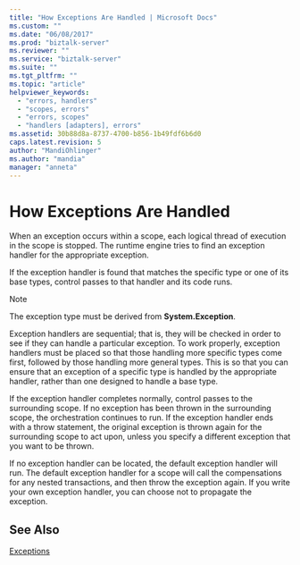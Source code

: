 ```yaml
---
title: "How Exceptions Are Handled | Microsoft Docs"
ms.custom: ""
ms.date: "06/08/2017"
ms.prod: "biztalk-server"
ms.reviewer: ""
ms.service: "biztalk-server"
ms.suite: ""
ms.tgt_pltfrm: ""
ms.topic: "article"
helpviewer_keywords: 
  - "errors, handlers"
  - "scopes, errors"
  - "errors, scopes"
  - "handlers [adapters], errors"
ms.assetid: 30b88d8a-8737-4700-b856-1b49fdf6b6d0
caps.latest.revision: 5
author: "MandiOhlinger"
ms.author: "mandia"
manager: "anneta"
---
```

# How Exceptions Are Handled
When an exception occurs within a scope, each logical thread of execution in the scope is stopped. The runtime engine tries to find an exception handler for the appropriate exception.  
  
 If the exception handler is found that matches the specific type or one of its base types, control passes to that handler and its code runs.  
  
> [!NOTE]
>  The exception type must be derived from **System.Exception**.  
  
 Exception handlers are sequential; that is, they will be checked in order to see if they can handle a particular exception. To work properly, exception handlers must be placed so that those handling more specific types come first, followed by those handling more general types. This is so that you can ensure that an exception of a specific type is handled by the appropriate handler, rather than one designed to handle a base type.  
  
 If the exception handler completes normally, control passes to the surrounding scope. If no exception has been thrown in the surrounding scope, the orchestration continues to run. If the exception handler ends with a throw statement, the original exception is thrown again for the surrounding scope to act upon, unless you specify a different exception that you want to be thrown.  
  
 If no exception handler can be located, the default exception handler will run. The default exception handler for a scope will call the compensations for any nested transactions, and then throw the exception again. If you write your own exception handler, you can choose not to propagate the exception.  
  
## See Also  
 [Exceptions](../core/exceptions.md)